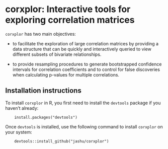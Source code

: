 # corxplor: Interactive tools for exploring correlation matrices

`corxplor` has two main objectives:

- to facilitate the exploration of large correlation matrices by providing a data structure that can be quickly and interactively queried to view different subsets of bivariate relationships.

- to provide resampling procedures to generate bootstrapped confidence intervals for correlation coefficients and to control for false discoveries when calculating p-values for multiple correlations.

## Installation instructions

To install `corxplor` in R, you first need to install the `devtools` package if you haven’t already:

```
	install.packages("devtools")
```

Once `devtools` is installed, use the following command to install `corxplor` on your system:

```
	devtools::install_github("jashu/corxplor")
```
